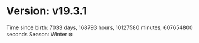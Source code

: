 # Version: v19.3.1
Time since birth: 7033 days, 168793 hours, 10127580 minutes, 607654800 seconds
Season: Winter ❄️
